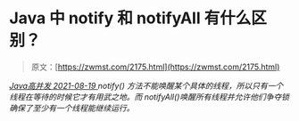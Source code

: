 <!--yml
category: 未分类
date: 0001-01-01 00:00:00
-->

# Java 中 notify 和 notifyAll 有什么区别？

> 原文：[https://zwmst.com/2175.html](https://zwmst.com/2175.html)

   [ *Java高并发* ](https://zwmst.com/java%e9%ab%98%e5%b9%b6%e5%8f%91)*[ <time datetime="2021-08-19T08:53:29+08:00"> 2021-08-19 </time> ](https://zwmst.com/2175.html)  notify() 方法不能唤醒某个具体的线程，所以只有一个线程在等待的时候它才有用武之地。而 notifyAll()唤醒所有线程并允许他们争夺锁确保了至少有一个线程能继续运行。*